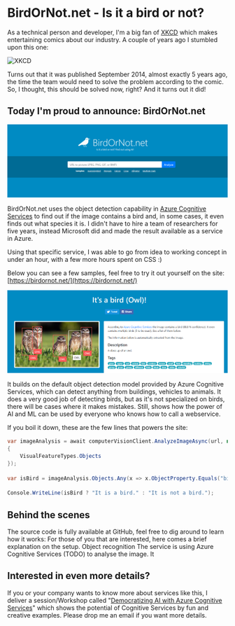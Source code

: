 # BirdOrNot.net - Is it a bird or not?

As a technical person and developer, I'm a big fan of [XKCD](https://xkcd.com/) which makes entertaining comics about our industry. A couple of years ago I stumbled upon this one:

![XKCD](https://imgs.xkcd.com/comics/tasks.png)

Turns out that it was published September 2014, almost exactly 5 years ago, the time the team would need to solve the problem according to the comic. So, I thought, this should be solved now, right? And it turns out it did!

## Today I'm proud to announce: BirdOrNot.net

![BirdOrNot.net](docs/images/BirdOrNotNet_Form.png)

BirdOrNot.net uses the object detection capability in [Azure Cognitive Services](https://bit.ly/azure-cog-computer-vision) to find out if the image contains a bird and, in some cases, it even finds out what species it is. I didn't have to hire a team of researchers for five years, instead Microsoft did and made the result available as a service in Azure.

Using that specific service, I was able to go from idea to working concept in under an hour, with a few more hours spent on CSS :)

Below you can see a few samples, feel free to try it out yourself on the site:
[https://birdornot.net/](https://birdornot.net/)

![BirdOrNot.net](docs/images/BirdOrNotNet_Owls.png)

It builds on the default object detection model provided by Azure Cognitive Services, which can detect anything from buildings, vehicles to animals. It does a very good job of detecting birds, but as it's not specialized on birds, there will be cases where it makes mistakes. Still, shows how the power of AI and ML can be used by everyone who knows how to call a webservice.

If you boil it down, these are the few lines that powers the site:
```csharp
var imageAnalysis = await computerVisionClient.AnalyzeImageAsync(url, new List<VisualFeatureTypes>
{
    VisualFeatureTypes.Objects
});

var isBird = imageAnalysis.Objects.Any(x => x.ObjectProperty.Equals("bird"));

Console.WriteLine(isBird ? "It is a bird." : "It is not a bird.");
```

## Behind the scenes
The source code is fully available at GitHub, feel free to dig around to learn how it works:
For those of you that are interested, here comes a brief explanation on the setup.
Object recognition
The service is using Azure Cognitive Services (TODO) to analyse the image. It  

## Interested in even more details?

If you or your company wants to know more about services like this, I deliver a session/Workshop called "[Democratizing AI with Azure Cognitive Services](http://bit.ly/peterorneholm-democratizing-ai)" which shows the potential of Cognitive Services by fun and creative examples. Please drop me an email if you want more details.